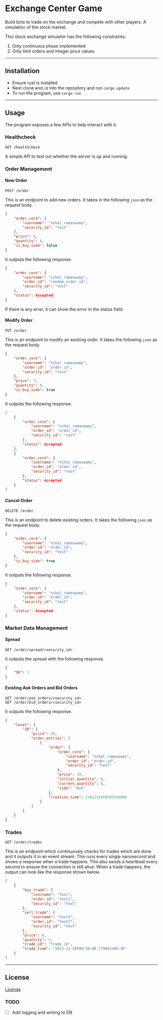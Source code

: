 # Exchange Center Game 
Build bots to trade on the exchange and compete with other players. A simulation of the stock market.

This stock exchange simulator has the following constraints:
1. Only continuous phase implemented
2. Only limit orders and integer price values

---

## Installation
- Ensure rust is installed
- Next clone and `cd` into the repository and run `cargo update`
- To run the program, use `cargo run`

---

## Usage 
The program exposes a few APIs to help interact with it.

### Healthcheck 
```HTTP 
GET /healthcheck
```
A simple API to test out whether the server is up and running.

### Order Management
#### New Order
```HTTP
POST /order 
```
This is an endpoint to add new orders. It takes in the following `json` as the request body.
```json 
{
    "order_core": {
        "username": "nihal_ramaswamy",
        "security_id": "test"
    },
    "price": 6,
    "quantity": 6,
    "is_buy_side": false
}
```
It outputs the following response.
```json
{
    "order_core": {
        "username": "nihal_ramaswamy",
        "order_id": "random_order_id",
        "security_id": "test"
    },
    "status": Accepted
}
```
If there is any error, it can show the error in the status field.

#### Modify Order 
```HTTP 
PUT /order 
```
This is an endpoint to modify an existing order. It takes the following `json` as the request body. 
```json 
{
    "order_core": {
        "username": "nihal_ramaswamy",
        "order_id": "order_id",
        "security_id": "test"
    },
    "price": 7,
    "quantity": 6,
    "is_buy_side": true
}
```
It outputs the following response.
```json 
[
    {
        "order_core": {
            "username": "nihal_ramaswamy",
            "order_id": "order_id",
            "security_id": "test"
        },
        "status": Accepted
    },
    {
        "order_core": {
            "username": "nihal_ramaswamy",
            "order_id": "order_id",
            "security_id": "test"
        },
        "status": Accepted
    }
]
```
#### Cancel Order 
```HTTP 
DELETE /order
```
This is an endpoint to delete existing orders. It takes the following `json` as the request body. 
```json 
{
    "order_core": {
        "username": "nihal_ramaswamy",
        "order_id": "order_id",
        "security_id": "test"
    },
    "is_buy_side": true
}
```
It outputs the following response. 
```json 
{
    "order_core": {
        "username": "nihal_ramaswamy",
        "order_id": "order_id",
        "security_id": "test"
    },
    "status": Accepted
}
```

### Market Data Management 
#### Spread 
```HTTP 
GET /order/spread/<security_id>
```
It outputs the spread with the following response.
```json 
{
    "Ok": 3
}
```
#### Existing Ask Orders and Bid Orders
```HTTP 
GET /order/ask_orders/<security_id>
GET /order/bid_orders/<security_id>
```
It outputs the following response.
```json 
{
    "level": {
        "10": {
            "price": 10,
            "order_entries": [
                {
                    "order": {
                        "order_core": {
                            "username": "nihal_ramaswamy",
                            "order_id": "order_id",
                            "security_id": "test"
                        },
                        "price": 10,
                        "initial_quantity": 6,
                        "current_quantity": 6,
                        "side": "Ask"
                    },
                    "creation_time": 1701233450545550000
                }
            ]
        }
    }
}
```

### Trades 
```HTTP 
GET /order/trades 
```
This is an endpoint which continuously checks for trades which are done and it outputs it in an event stream.
This runs every single nanosecond and shows a response when a trade happens.
This also sends a heartbeat every second to ensure the connection is still alive.
When a trade happens, the output can look like the response shown below.
```json 
[
    {
        "buy_trade": {
            "username": "test",
            "order_id": "test1",
            "security_id": "test"
        },
        "sell_trade": {
            "username": "test1",
            "order_id": "test2",
            "security_id": "test"
        },
        "price": 6,
        "quantity": 5,
        "trade_id": "trade_id",
        "trade_time": "2023-11-29T09:58:09.779691+05:30"
    }
]
```

---

## License
[License](./LICENSE)


### TODO
- [ ] Add logging and writing to DB



